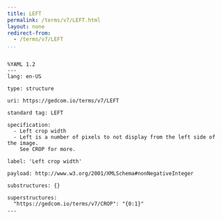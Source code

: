 ```yaml
---
title: LEFT
permalink: /terms/v7/LEFT.html
layout: none
redirect-from:
  - /terms/v7/LEFT
...
```


```

%YAML 1.2
---
lang: en-US

type: structure

uri: https://gedcom.io/terms/v7/LEFT

standard tag: LEFT

specification:
  - Left crop width
  - Left is a number of pixels to not display from the left side of the image.
    See CROP for more.

label: 'Left crop width'

payload: http://www.w3.org/2001/XMLSchema#nonNegativeInteger

substructures: {}

superstructures:
  "https://gedcom.io/terms/v7/CROP": "{0:1}"
...

```
